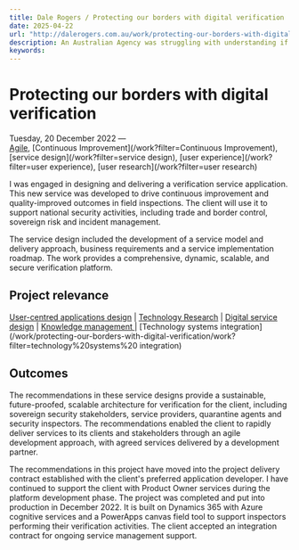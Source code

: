 ```yaml
---
title: Dale Rogers / Protecting our borders with digital verification
date: 2025-04-22
url: "http://dalerogers.com.au/work/protecting-our-borders-with-digital-verification"
description: An Australian Agency was struggling with understanding if its procedures and processes were being followed, if they were relevant to the tasks and how and where ...
keywords: 
---
```


#  Protecting our borders with digital verification 

Tuesday, 20 December 2022 —   
[Agile](/work?filter=Agile), [Continuous Improvement](/work?filter=Continuous Improvement), [service design](/work?filter=service design), [user experience](/work?filter=user experience), [user research](/work?filter=user research)

I was engaged in designing and delivering a verification service application. This new service was developed to drive continuous improvement and quality-improved outcomes in field inspections. The client will use it to support national security activities, including trade and border control, sovereign risk and incident management. 

The service design included the development of a service model and delivery approach, business requirements and a service implementation roadmap. The work provides a comprehensive, dynamic, scalable, and secure verification platform. 

## Project relevance

[User-centred applications design](/work/protecting-our-borders-with-digital-verification/work?filter=user%20centred%20applications%20design) | [Technology Research](/work/protecting-our-borders-with-digital-verification/work?filter=technology%20research) | [Digital service design](/work/protecting-our-borders-with-digital-verification/work?filter=digital%20service%20design) | [Knowledge management ](/work/protecting-our-borders-with-digital-verification/work?filter=knowledge%20management)| [Technology systems integration](/work/protecting-our-borders-with-digital-verification/work?filter=technology%20systems%20 integration)

## Outcomes

The recommendations in these service designs provide a sustainable, future-proofed, scalable architecture for verification for the client, including sovereign security stakeholders, service providers, quarantine agents and security inspectors. The recommendations enabled the client to rapidly deliver services to its clients and stakeholders through an agile development approach, with agreed services delivered by a development partner.

The recommendations in this project have moved into the project delivery contract established with the client's preferred application developer. I have continued to support the client with Product Owner services during the platform development phase. The project was completed and put into production in December 2022. It is built on Dynamics 365 with Azure cognitive services and a PowerApps canvas field tool to support inspectors performing their verification activities. The client accepted an integration contract for ongoing service management support.
